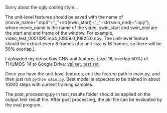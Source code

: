 Sorry about the ugly coding style...

The unit-level features should be saved with the name of (movie_name+".mp4"+"\_"+str(swin_start)+"\_"+str(swin_end)+".npy"), where movie_name is the name of the video, swin_start and swin_end are the start and end frame of the window. For example, video_test_0001495.mp4_10809.0_10825.0.npy. The unit-level feature should be extract every 8 frames (the unit size is 16 frames, so there will be 50% overlap.). 

I uploaded my denseflow CNN unit features (size 16, overlap 50%) of THUMOS-14 to Google Drive: [val set](https://drive.google.com/file/d/1-6dmY_Uy-H19HxvfK_wUFQCYHmlPzwFx/view?usp=sharing), [test set](https://drive.google.com/file/d/1Qm9lIJQFm5s6hDSB_2k1tj8q2tnabflJ/view?usp=sharing).

Once you have the unit-level features, edit the feature path in main.py, and then just run `python main.py`. Best model is expected to be trained in about 10000 steps with current training samples.

The post\_processing.py in test\_results folder should be applied on the output test result file. After post processing, the pkl file can be evaluated by the eval program.
